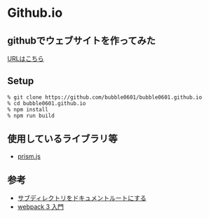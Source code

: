 # Github.io

## githubでウェブサイトを作ってみた
[URLはこちら](https://bubble0601.github.io)

## Setup
```
% git clone https://github.com/bubble0601/bubble0601.github.io
% cd bubble0601.github.io
% npm install
% npm run build
```

## 使用しているライブラリ等
* [prism.js](http://prismjs.com/download.html?themes=prism-okaidia&languages=markup+css+clike+javascript+c+bash+cpp+csharp+ruby+git+go+haml+java+json+kotlin+latex+markdown+php+pug+python+scss+sql+swift+vim+yaml&plugins=line-highlight+line-numbers+toolbar+show-language)

## 参考
* [サブディレクトリをドキュメントルートにする](https://qiita.com/kwappa/items/03ffdeb89039a7249619)
* [webpack 3 入門](https://qiita.com/soarflat/items/28bf799f7e0335b68186)
